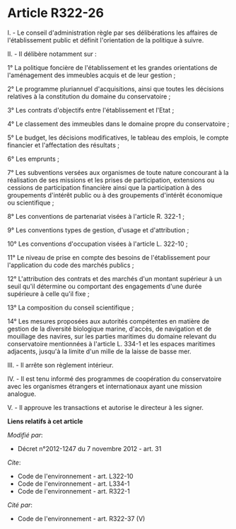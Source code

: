 # Article R322-26

I. - Le conseil d'administration règle par ses délibérations les affaires de l'établissement public et définit l'orientation
de la politique à suivre. 

II. - Il délibère notamment sur : 

1° La politique foncière de l'établissement et les grandes orientations de l'aménagement des immeubles acquis et de leur
gestion ; 

2° Le programme pluriannuel d'acquisitions, ainsi que toutes les décisions relatives à la constitution du domaine du
conservatoire ; 

3° Les contrats d'objectifs entre l'établissement et l'Etat ; 

4° Le classement des immeubles dans le domaine propre du conservatoire ; 

5° Le budget, les décisions modificatives, le tableau des emplois, le compte financier et l'affectation des résultats ; 

6° Les emprunts ; 

7° Les subventions versées aux organismes de toute nature concourant à la réalisation de ses missions et les prises de
participation, extensions ou cessions de participation financière ainsi que la participation à des groupements d'intérêt
public ou à des groupements d'intérêt économique ou scientifique ; 

8° Les conventions de partenariat visées à l'article R. 322-1 ; 

9° Les conventions types de gestion, d'usage et d'attribution ; 

10° Les conventions d'occupation visées à l'article L. 322-10 ; 

11° Le niveau de prise en compte des besoins de l'établissement pour l'application du code des marchés publics ; 

12° L'attribution des contrats et des marchés d'un montant supérieur à un seuil qu'il détermine ou comportant des engagements
d'une durée supérieure à celle qu'il fixe ; 

13° La composition du conseil scientifique ; 

14° Les mesures proposées aux autorités compétentes en matière de gestion de la diversité biologique marine, d'accès, de
navigation et de mouillage des navires, sur les parties maritimes du domaine relevant du conservatoire mentionnées à
l'article L. 334-1 et les espaces maritimes adjacents, jusqu'à la limite d'un mille de la laisse de basse mer. 

III. - Il arrête son règlement intérieur. 

IV. - Il est tenu informé des programmes de coopération du conservatoire avec les organismes étrangers et internationaux
ayant une mission analogue.

V. - Il approuve les transactions et autorise le directeur à les signer.

**Liens relatifs à cet article**

_Modifié par_:

  - Décret n°2012-1247 du 7 novembre 2012 - art. 31

_Cite_:

  - Code de l'environnement - art. L322-10
  - Code de l'environnement - art. L334-1
  - Code de l'environnement - art. R322-1

_Cité par_:

  - Code de l'environnement - art. R322-37 (V)
